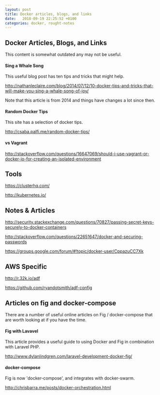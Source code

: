 ```yaml
---
layout: post
title: Docker articles, blogs, and links
date:   2018-09-19 22:25:52 +0100
categories: docker, rought-notes
---
```

Docker Articles, Blogs, and Links
--------------------------

This content is somewhat outdated any may not be useful.

#### Sing a Whale Song

This useful blog post has ten tips and tricks that might help.

<http://nathanleclaire.com/blog/2014/07/12/10-docker-tips-and-tricks-that-will-make-you-sing-a-whale-song-of-joy/>

Note that this article is from 2014 and things have changes a lot since then.

#### Random Docker Tips

This site has a selection of docker tips.

<http://csaba.palfi.me/random-docker-tips/>

#### vs Vagrant

<http://stackoverflow.com/questions/16647069/should-i-use-vagrant-or-docker-io-for-creating-an-isolated-environment>

Tools
-----

<https://clusterhq.com/>

<http://kubernetes.io/>

Notes & Articles 
-----------------

<http://security.stackexchange.com/questions/70827/passing-secret-keys-securely-to-docker-containers>

<http://stackoverflow.com/questions/22651647/docker-and-securing-passwords>

<https://groups.google.com/forum/#!topic/docker-user/CppazuCC7Xk>

AWS Specific 
-------------

<http://r.32k.io/adf>

<https://github.com/ryandotsmith/adf-config>

Articles on fig and docker-compose
----------------------------------

There are a number of useful online articles on Fig / docker-compose
that are worth looking at if you have the time.

#### Fig with Lavavel

This article provides a useful guide to using Docker and Fig in
combination with Laravel PHP.

<http://www.dylanlindgren.com/laravel-development-docker-fig/>

#### docker-compose

Fig is now 'docker-compose', and integrates with docker-swarm.

<http://chrisbarra.me/posts/docker-orchestration.html>
